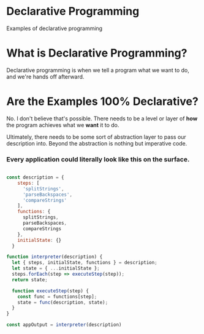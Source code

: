 # Declarative Programming
Examples of declarative programming

What is Declarative Programming?
===
Declarative programming is when we tell a program what we want to do, and we're hands off afterward.

Are the Examples 100% Declarative?
===
No. I don't believe that's possible. There needs to be a level or layer of **how** the program achieves what we **want** it to do.

Ultimately, there needs to be some sort of abstraction layer to pass our description into. Beyond the abstraction is nothing but imperative code.

### Every application could literally look like this on the surface.

```js

const description = {
    steps: [
      'splitStrings',
      'parseBackspaces',
      'compareStrings'
    ],
    functions: {
      splitStrings,
      parseBackspaces,
      compareStrings
    },
    initialState: {}
  }

function interpreter(description) {
  let { steps, initialState, functions } = description;
  let state = { ...initialState };
  steps.forEach(step => executeStep(step));
  return state;

  function executeStep(step) {
    const func = functions[step];
    state = func(description, state);
  }
}

const appOutput = interpreter(description)
```
